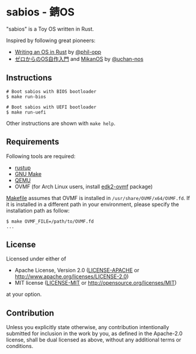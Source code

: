 # sabios - 錆OS

"sabios" is a Toy OS written in Rust.

Inspired by following great pioneers:

* [Writing an OS in Rust][blog-os] by [@phil-opp]
* [ゼロからのOS自作入門][zero-os] and [MikanOS] by [@uchan-nos]

[blog-os]: https://os.phil-opp.com/
[@phil-opp]: https://github.com/phil-opp
[zero-os]: https://zero.osdev.jp/
[MikanOS]: https://github.com/uchan-nos/mikanos
[@uchan-nos]: https://github.com/uchan-nos

## Instructions

```console
# Boot sabios with BIOS bootloader
$ make run-bios

# Boot sabios with UEFI bootloader
$ make run-uefi
```

Other instructions are shown with `make help`.

## Requirements

Following tools are required:

* [rustup]
* [GNU Make]
* [QEMU]
* OVMF (for Arch Linux users, install [edk2-ovmf] package)

[rustup]: https://rustup.rs/
[GNU Make]: https://www.gnu.org/software/make/
[QEMU]: https://www.qemu.org/
[edk2-ovmf]: https://archlinux.org/packages/extra/any/edk2-ovmf/

[Makefile] assumes that OVMF is installed in `/usr/share/OVMF/x64/OVMF.fd`.
If it is installed in a different path in your environment, please specify the installation path as follow:

```console
$ make OVMF_FILE=/path/to/OVMF.fd
...
```

[Makefile]: Makefile

## License

Licensed under either of

* Apache License, Version 2.0
  ([LICENSE-APACHE] or <http://www.apache.org/licenses/LICENSE-2.0>)
* MIT license
  ([LICENSE-MIT] or <http://opensource.org/licenses/MIT>)

[LICENSE-APACHE]: LICENSE-APACHE
[LICENSE-MIT]: LICENSE-MIT

at your option.

## Contribution

Unless you explicitly state otherwise, any contribution intentionally submitted for inclusion in the work by you, as defined in the Apache-2.0 license, shall be dual licensed as above, without any additional terms or conditions.
